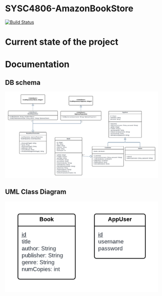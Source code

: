 # SYSC4806-AmazonBookStore
[![Build Status](https://github.com/its-jasmine/SYSC4806-AmazonBookStore/actions/workflows/maven.yml/badge.svg)](https://github.com/its-jasmine/SYSC4806-AmazonBookStore/actions)

# Current state of the project


# Documentation
## DB schema
<img src="src/main/resources/diagrams/class-diagram-m1.png" alt="Alt text" width="500">

## UML Class Diagram
<img src="src/main/resources/diagrams/db-schema-m1.png" alt="Alt text" width="500">
